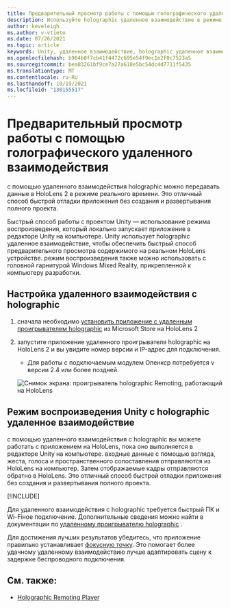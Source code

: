 ```yaml
---
title: Предварительный просмотр работы с помощью голографического удаленного взаимодействия
description: Используйте holographic удаленное взаимодействие в режиме воспроизведения для предварительного просмотра изменений приложения на устройстве без развертывания приложения.
author: keveleigh
ms.author: v-vtieto
ms.date: 07/26/2021
ms.topic: article
keywords: Unity, удаленное взаимодействие, holographic удаленное взаимодействие, удаленный плеер holographic, HoloLens, гарнитура смешанной реальности, гарнитура windows mixed reality, гарнитура виртуальной реальности, режим воспроизведения unity
ms.openlocfilehash: b904b0f7cb41f4472c695e54f9ec1e2f0c7523a5
ms.sourcegitcommit: bea83261bf9ce7a27a618e5bc54dc4d7711f5435
ms.translationtype: MT
ms.contentlocale: ru-RU
ms.lasthandoff: 10/19/2021
ms.locfileid: "130155517"
---
```

# <a name="preview-your-work-with-holographic-remoting"></a>Предварительный просмотр работы с помощью голографического удаленного взаимодействия

с помощью удаленного взаимодействия holographic можно передавать данные в HoloLens 2 в режиме реального времени. Это отличный способ быстрой отладки приложения без создания и развертывания полного проекта. 

Быстрый способ работы с проектом Unity — использование режима воспроизведения, который локально запускает приложение в редакторе Unity на компьютере. Unity использует holographic удаленное взаимодействие, чтобы обеспечить быстрый способ предварительного просмотра содержимого на реальном HoloLens устройстве. режим воспроизведения также можно использовать с головной гарнитурой Windows Mixed Reality, прикрепленной к компьютеру разработки.

## <a name="holographic-remoting-setup"></a>Настройка удаленного взаимодействия с holographic

1. сначала необходимо [установить приложение с удаленным проигрывателем holographic](https://www.microsoft.com/store/productId/9NBLGGH4SV40) из Microsoft Store на HoloLens 2
2. запустите приложение удаленного проигрывателя holographic на HoloLens 2 и вы увидите номер версии и IP-адрес для подключения.
    * Для работы с подключаемым модулем Опенкср потребуется v версии 2.4 или более поздней.

    ![Снимок экрана: проигрыватель holographic Remoting, работающий на HoloLens](images/openxr-features-img-01.png)

## <a name="unity-play-mode-with-holographic-remoting"></a>Режим воспроизведения Unity с holographic удаленное взаимодействие

с помощью удаленного взаимодействия с holographic вы можете работать с приложением на HoloLens, пока оно выполняется в редакторе Unity на компьютере. входные данные с помощью взгляда, жеста, голоса и пространственного сопоставления отправляются из HoloLens на компьютер. Затем отображаемые кадры отправляются обратно в HoloLens. Это отличный способ быстрой отладки приложения без создания и развертывания полного проекта.

[!INCLUDE[](includes/unity-play-mode.md)]

Для удаленного взаимодействия с holographic требуется быстрый ПК и Wi-Fiное подключение. Дополнительные сведения можно найти в документации по [удаленному проигрывателю holographic](../advanced-concepts/holographic-remoting-player.md) .

Для достижения лучших результатов убедитесь, что приложение правильно устанавливает [фокусную точку](focus-point-in-unity.md). Это помогает более удачному удаленному взаимодействию лучше адаптировать сцену к задержке беспроводного подключения.

## <a name="see-also"></a>См. также:

* [Holographic Remoting Player](../advanced-concepts/holographic-remoting-player.md)
